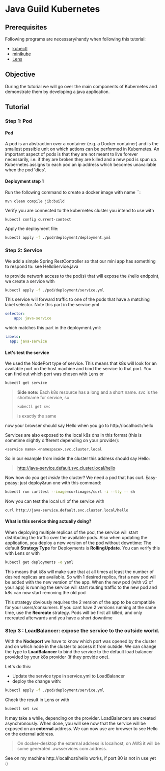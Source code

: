 # Java Guild Kubernetes

## Prerequisites

Following programs are necessary/handy when following this tutorial:

* [kubectl](https://kubernetes.io/docs/tasks/tools/)
* [minikube](https://kubernetes.io/docs/tasks/tools/)
* [Lens](https://k8slens.dev/)

## Objective

During the tutorial we will go over the main components of Kubernetes and demonstrate them by developing a java
application.

## Tutorial

### Step 1: Pod

#### Pod

A pod is an abstraction over a container (e.g. a Docker container) and is the smallest possible unit on which actions can be performed in Kubernetes.
An important aspect of pods is that they are not meant to live forever necessarily, i.e. if they are broken they are killed and a new pod is spun up.
Kubernetes assigns to each pod an ip address which becomes unavailable when the pod 'dies'.

####

#### Deployment step 1

Run the following command to create a docker image with name ``:
```
mvn clean compile jib:build
```

[//]: # (mvn clean compile jib:build is used to push to a registry)

Verify you are connected to the kubernetes cluster you intend to use with
```bash
kubectl config current-context
```

Apply the deployment file:
```bash
kubectl apply -f ./pod/deployment/deployment.yml
```

### Step 2: Service

We add a simple Spring RestController so that our mini app has something to respond to: see HelloService.java

to provide network access to the pod(s) that will expose the /hello endpoint, we create a service with

```bash
kubectl apply -f ./pod/deployment/service.yml
```

This service will forward traffic to one of the pods that have a matching label selector. Note this part in the service.yml

```yaml
selector:
    app: java-service
```

which matches this part in the deployment.yml:

```yaml
labels:
  app: java-service
```

#### Let's test the service

We used the NodePort type of service.
This means that k8s will look for an available port on the host machine and bind the service to that port.
You can find out which port was chosen with Lens or 

```bash
kubectl get service
```
> **Side note:** Each k8s resource has a long and a short name. svc is the shortname for service, so 
> ```bash
> kubectl get svc
> ```
> is exactly the same

now your browser should say Hello when you go to http://localhost:<port>/hello

Services are also exposed to the local k8s dns in this format (this is sometime slightly different depending on your provider):

```
<service name>.<namespace>.svc.cluster.local
```

So in our example from inside the cluster this address should say Hello:
> http://java-service.default.svc.cluster.local/hello

Now how do you get *inside* the cluster?
We need a pod that has curl. Easy-peasy: just deploy&run one with this command:

```bash
kubectl run curltest --image=curlimages/curl -i --tty -- sh
```

Now you can test the local url of the service with

```bash
curl http://java-service.default.svc.cluster.local/hello
```

#### What is this service thing actually doing?

When deploying multiple replicas of the pod, the service will start distributing the traffic over the available pods.
Also when updating the application, you deploy a new version of the pod without downtime:
The default **Strategy Type** for Deployments is **RollingUpdate**. You can verify this with Lens or with 

```bash
kubectl get deployments -o yaml
```

This means that k8s will make sure that at all times at least the number of desired replicas are available.
So with 1 desired replica, first a new pod will be added with the new version of the app. 
When the new pod (with v2 of your app) is running the service will start routing traffic to the new pod and k8s can now start removing the old pod

This strategy obviously requires the 2 version of the app to be compatible for your users/consumers.
If you cant have 2 versions running at the same time, use the **Recreate** strategy. Pods will be first all killed, and only recreated afterwards and you have a short downtime

### Step 3 : LoadBalancer: expose the service to the outside world.
With the **Nodeport** we have to know which port was opened by the cluster and on which node in the cluster to access it from outside. 
We can change the type to **LoadBalancer** to bind the service to the default load balancer provided by your k8s provider (if they provide one).

Let's do this:
* Update the service type in service.yml to LoadBalancer
* deploy the change with:

```bash
kubectl apply -f ./pod/deployment/service.yml
```
Check the result in Lens or with
```bash
kubectl set svc
```
It may take a while, depending on the provider. LoadBalancers are created asynchronously. 
When done, you will see now that the service will be exposed on an **external** address.
We can now use are browser to see Hello on the external address.

> On docker-desktop the external address is localhost, on AWS it will be some generated .awsservices.com address.

See on my machine http://localhost/hello works, if port 80 is not in use yet :)
